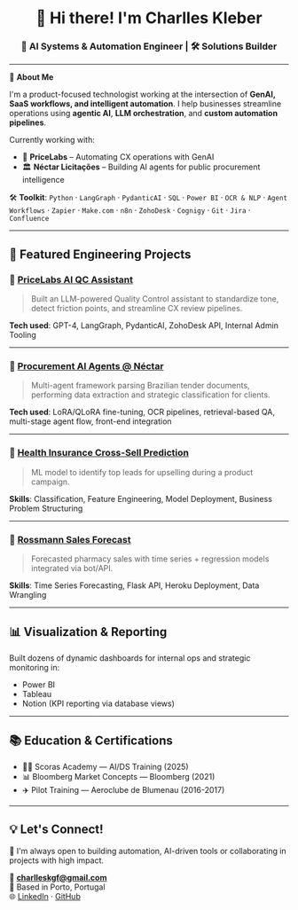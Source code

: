 <h1 align="center">👋 Hi there! I'm Charlles Kleber</h1>

<h3 align="center">🧠 AI Systems & Automation Engineer | 🛠️ Solutions Builder</h3>

</p>

---

🧩 **About Me**

I'm a product-focused technologist working at the intersection of **GenAI, SaaS workflows, and intelligent automation**. I help businesses streamline operations using **agentic AI**, **LLM orchestration**, and **custom automation pipelines**.

Currently working with:
- 🧾 **PriceLabs** – Automating CX operations with GenAI
- 🏛️ **Néctar Licitações** – Building AI agents for public procurement intelligence

🛠️ **Toolkit**:
`Python` · `LangGraph` · `PydanticAI` · `SQL` · `Power BI` · `OCR & NLP` · `Agent Workflows` · `Zapier` · `Make.com` · `n8n` · `ZohoDesk` · `Cognigy` · `Git` · `Jira` · `Confluence`

---

## 🚀 Featured Engineering Projects

### 🔹 [PriceLabs AI QC Assistant](https://github.com/charlleskleber/)
> Built an LLM-powered Quality Control assistant to standardize tone, detect friction points, and streamline CX review pipelines.

**Tech used**: GPT-4, LangGraph, PydanticAI, ZohoDesk API, Internal Admin Tooling

---

### 🔹 [Procurement AI Agents @ Néctar](https://github.com/charlleskleber/)
> Multi-agent framework parsing Brazilian tender documents, performing data extraction and strategic classification for clients.

**Tech used**: LoRA/QLoRA fine-tuning, OCR pipelines, retrieval-based QA, multi-stage agent flow, front-end integration

---

### 🔹 [Health Insurance Cross-Sell Prediction](https://github.com/charlleskleber/Insurance-Cross-Sell)
> ML model to identify top leads for upselling during a product campaign.

**Skills**: Classification, Feature Engineering, Model Deployment, Business Problem Structuring

---

### 🔹 [Rossmann Sales Forecast]([https://github.com/charlleskleber/RossSalesPrediction])
> Forecasted pharmacy sales with time series + regression models integrated via bot/API.

**Skills**: Time Series Forecasting, Flask API, Heroku Deployment, Data Wrangling

---

## 📊 Visualization & Reporting

Built dozens of dynamic dashboards for internal ops and strategic monitoring in:
- Power BI
- Tableau
- Notion (KPI reporting via database views)

---

## 📚 Education & Certifications

- 🧑‍🎓 Scoras Academy — AI/DS Training (2025)
- 📊 Bloomberg Market Concepts — Bloomberg (2021)
- ✈️ Pilot Training — Aeroclube de Blumenau (2016-2017)

---

## 💡 Let's Connect!

💬 I'm always open to building automation, AI-driven tools or collaborating in projects with high impact.

📩 **charlleskgf@gmail.com**  
📍 Based in Porto, Portugal  
🌐 [LinkedIn](https://www.linkedin.com/in/charlleskleber/) · [GitHub](https://github.com/charlleskleber)
